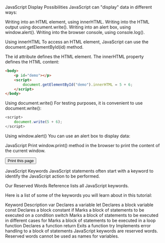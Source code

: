 JavaScript Display Possibilities
JavaScript can "display" data in different ways:

Writing into an HTML element, using innerHTML.
Writing into the HTML output using document.write().
Writing into an alert box, using window.alert().
Writing into the browser console, using console.log().

Using innerHTML
To access an HTML element, JavaScript can use the document.getElementById(id) method.

The id attribute defines the HTML element. The innerHTML property defines the HTML content:
```html
<body>
    <p id="demo"></p>
    <script>
        document.getElementById("demo").innerHTML = 5 + 6;
    </script>
</body>
```
Using document.write()
For testing purposes, it is convenient to use document.write():
```js
<script>
    document.write(5 + 6);
</script>
```
Using window.alert()
You can use an alert box to display data:
<script>
window.alert(5 + 6);
</script>
JavaScript Print
window.print() method in the browser to print the content of the current window.
<body>

<button onclick="window.print()">Print this page</button>

</body>

JavaScript Keywords
JavaScript statements often start with a keyword to identify the JavaScript action to be performed.

Our Reserved Words Reference lists all JavaScript keywords.

Here is a list of some of the keywords you will learn about in this tutorial:

Keyword	Description
var	Declares a variable
let	Declares a block variable
const	Declares a block constant
if	Marks a block of statements to be executed on a condition
switch	Marks a block of statements to be executed in different cases
for	Marks a block of statements to be executed in a loop
function	Declares a function
return	Exits a function
try	Implements error handling to a block of statements
JavaScript keywords are reserved words. Reserved words cannot be used as names for variables.

